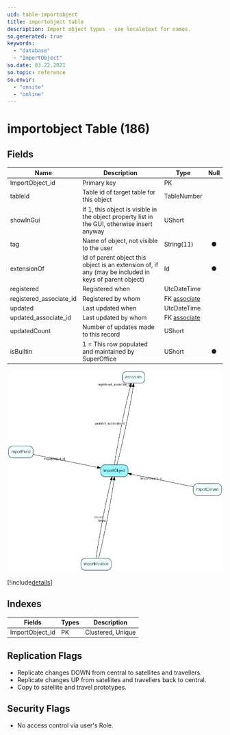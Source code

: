 ```yaml
---
uid: table-importobject
title: importobject table
description: Import object types - see localetext for names.
so.generated: true
keywords:
  - "database"
  - "ImportObject"
so.date: 03.22.2021
so.topic: reference
so.envir:
  - "onsite"
  - "online"
---
```


# importobject Table (186)

## Fields

| Name | Description | Type | Null |
|------|-------------|------|:----:|
|ImportObject\_id|Primary key|PK| |
|tableId|Table id of target table for this object|TableNumber| |
|showInGui|If 1, this object is visible in the object property list in the GUI, otherwise insert anyway|UShort| |
|tag|Name of object, not visible to the user|String(11)|&#x25CF;|
|extensionOf|Id of parent object this object is an extension of, if any (may be included in keys of parent object)|Id|&#x25CF;|
|registered|Registered when|UtcDateTime| |
|registered\_associate\_id|Registered by whom|FK [associate](associate.md)| |
|updated|Last updated when|UtcDateTime| |
|updated\_associate\_id|Last updated by whom|FK [associate](associate.md)| |
|updatedCount|Number of updates made to this record|UShort| |
|isBuiltin|1 = This row populated and maintained by SuperOffice|UShort|&#x25CF;|


![ImportObject table relationship diagram](./media/ImportObject.png)

[!include[details](./includes/ImportObject.md)]

## Indexes

| Fields | Types | Description |
|--------|-------|-------------|
|ImportObject\_id |PK |Clustered, Unique |

## Replication Flags

* Replicate changes DOWN from central to satellites and travellers.
* Replicate changes UP from satellites and travellers back to central.
* Copy to satellite and travel prototypes.

## Security Flags

* No access control via user's Role.

